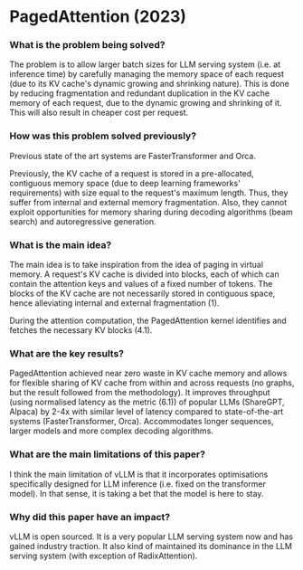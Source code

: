 # PagedAttention (2023)

### What is the problem being solved?

The problem is to allow larger batch sizes for LLM serving system (i.e. at inference time) by carefully managing the memory space of each request (due to its KV cache's dynamic growing and shrinking nature). This is done by reducing fragmentation and redundant duplication in the KV cache memory of each request, due to the dynamic growing and shrinking of it. This will also result in cheaper cost per request.


### How was this problem solved previously?

Previous state of the art systems are FasterTransformer and Orca. 

Previously, the KV cache of a request is stored in a pre-allocated, contiguous memory space (due to deep learning frameworks' requirements) with size equal to the request's maximum length. Thus, they suffer from internal and external memory fragmentation. Also, they cannot exploit opportunities for memory sharing during decoding algorithms (beam search) and autoregressive generation.

### What is the main idea?

The main idea is to take inspiration from the idea of paging in virtual memory. A request's KV cache is divided into blocks, each of which can contain the attention keys and values of a fixed number of tokens. The blocks of the KV cache are not necessarily stored in contiguous space, hence alleviating internal and external fragmentation (1).

During the attention computation, the PagedAttention kernel identifies and fetches the necessary KV blocks (4.1).

### What are the key results?

PagedAttention achieved near zero waste in KV cache memory and allows for flexible sharing of KV cache from within and across requests (no graphs, but the result followed from the methodology). It improves throughput (using normalised latency as the metric (6.1)) of popular LLMs (ShareGPT, Alpaca) by 2-4x with similar level of latency compared to state-of-the-art systems (FasterTransformer, Orca). Accommodates longer sequences, larger models and more complex decoding algorithms. 

### What are the main limitations of this paper?
I think the main limitation of vLLM is that it incorporates optimisations specifically designed for LLM inference (i.e. fixed on the transformer model). In that sense, it is taking a bet that the model is here to stay.

### Why did this paper have an impact?
vLLM is open sourced. It is a very popular LLM serving system now and has gained industry traction. It also kind of maintained its dominance in the LLM serving system (with exception of RadixAttention).
